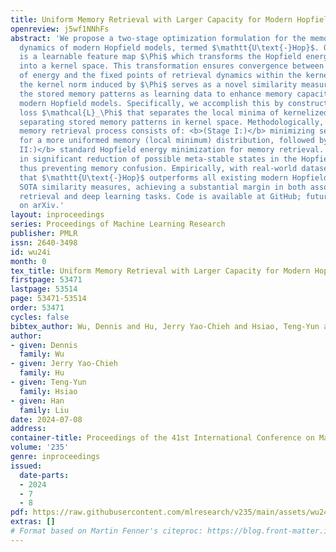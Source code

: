 ```yaml
---
title: Uniform Memory Retrieval with Larger Capacity for Modern Hopfield Models
openreview: j5wf1NNhFs
abstract: 'We propose a two-stage optimization formulation for the memory retrieval
  dynamics of modern Hopfield models, termed $\mathtt{U\text{-}Hop}$. Our key contribution
  is a learnable feature map $\Phi$ which transforms the Hopfield energy function
  into a kernel space. This transformation ensures convergence between the local minima
  of energy and the fixed points of retrieval dynamics within the kernel space. Consequently,
  the kernel norm induced by $\Phi$ serves as a novel similarity measure. It utilizes
  the stored memory patterns as learning data to enhance memory capacity across all
  modern Hopfield models. Specifically, we accomplish this by constructing a separation
  loss $\mathcal{L}_\Phi$ that separates the local minima of kernelized energy by
  separating stored memory patterns in kernel space. Methodologically, $\mathtt{U\text{-}Hop}$
  memory retrieval process consists of: <b>(Stage I:)</b> minimizing separation loss
  for a more uniformed memory (local minimum) distribution, followed by <b>(Stage
  II:)</b> standard Hopfield energy minimization for memory retrieval. This results
  in significant reduction of possible meta-stable states in the Hopfield energy function,
  thus preventing memory confusion. Empirically, with real-world datasets, we demonstrate
  that $\mathtt{U\text{-}Hop}$ outperforms all existing modern Hopfield models and
  SOTA similarity measures, achieving a substantial margin in both associative memory
  retrieval and deep learning tasks. Code is available at GitHub; future updates are
  on arXiv.'
layout: inproceedings
series: Proceedings of Machine Learning Research
publisher: PMLR
issn: 2640-3498
id: wu24i
month: 0
tex_title: Uniform Memory Retrieval with Larger Capacity for Modern Hopfield Models
firstpage: 53471
lastpage: 53514
page: 53471-53514
order: 53471
cycles: false
bibtex_author: Wu, Dennis and Hu, Jerry Yao-Chieh and Hsiao, Teng-Yun and Liu, Han
author:
- given: Dennis
  family: Wu
- given: Jerry Yao-Chieh
  family: Hu
- given: Teng-Yun
  family: Hsiao
- given: Han
  family: Liu
date: 2024-07-08
address:
container-title: Proceedings of the 41st International Conference on Machine Learning
volume: '235'
genre: inproceedings
issued:
  date-parts:
  - 2024
  - 7
  - 8
pdf: https://raw.githubusercontent.com/mlresearch/v235/main/assets/wu24i/wu24i.pdf
extras: []
# Format based on Martin Fenner's citeproc: https://blog.front-matter.io/posts/citeproc-yaml-for-bibliographies/
---
```

